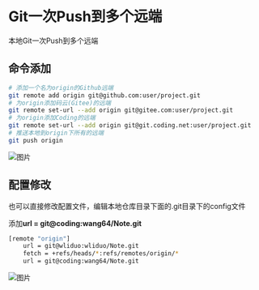 # Git一次Push到多个远端

本地Git一次Push到多个远端

## 命令添加

```bash
# 添加一个名为origin的Github远端
git remote add origin git@github.com:user/project.git
# 为origin添加码云(Gitee)的远端
git remote set-url --add origin git@gitee.com:user/project.git
# 为origin添加Coding的远端
git remote set-url --add origin git@git.coding.net:user/project.git
# 推送本地到origin下所有的远端
git push origin
```

![图片](https://cdn.jsdelivr.net/gh/wliduo/CDN@master/2019/11/20191106005.png)

## 配置修改

也可以直接修改配置文件，编辑本地仓库目录下面的.git目录下的config文件

添加**url = git@coding:wang64/Note.git**

```bash
[remote "origin"]
	url = git@wliduo:wliduo/Note.git
	fetch = +refs/heads/*:refs/remotes/origin/*
	url = git@coding:wang64/Note.git
```

![图片](https://cdn.jsdelivr.net/gh/wliduo/CDN@master/2019/11/20191106006.png)
